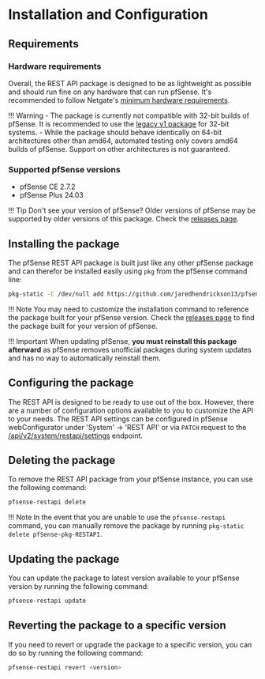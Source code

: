# Installation and Configuration

## Requirements

### Hardware requirements

Overall, the REST API package is designed to be as lightweight as possible and should run fine on any hardware that can
run pfSense. It's recommended to follow Netgate's [minimum hardware requirements](https://docs.netgate.com/pfsense/en/latest/hardware/minimum-requirements.html).

!!! Warning
    - The package is currently not compatible with 32-bit builds of pfSense. It is recommended to use the [legacy v1 package](https://github.com/jaredhendrickson13/pfsense-api/tree/legacy) for 32-bit systems.
    - While the package should behave identically on 64-bit architectures other than amd64, automated testing only covers amd64
    builds of pfSense. Support on other architectures is not guaranteed.

### Supported pfSense versions

- pfSense CE 2.7.2
- pfSense Plus 24.03

!!! Tip
    Don't see your version of pfSense? Older versions of pfSense may be supported by older versions of this package.
    Check the [releases page](https://github.com/jaredhendrickson13/pfsense-api/releases).

## Installing the package

The pfSense REST API package is built just like any other pfSense package and can therefor be installed easily using
`pkg` from the pfSense command line:

```bash
pkg-static -C /dev/null add https://github.com/jaredhendrickson13/pfsense-api/releases/latest/download/pfSense-2.7.2-pkg-RESTAPI.pkg
```

!!! Note
    You may need to customize the installation command to reference the package built for your pfSense version. Check
    the [releases page](https://github.com/jaredhendrickson13/pfsense-api/releases) to find the package built for
    your version of pfSense.

!!! Important
    When updating pfSense, **you must reinstall this package afterward** as pfSense removes unofficial packages during
    system updates and has no way to automatically reinstall them.

## Configuring the package

The REST API is designed to be ready to use out of the box. However, there are a number of configuration options available to
you to customize the API to your needs. The REST API settings can be configured in pfSense webConfigurator under
'System' -> 'REST API' or via `PATCH` request to the [/api/v2/system/restapi/settings](https://pfrest.org/api-docs/#/SYSTEM/patchSystemRESTAPISettingsEndpoint)
endpoint.

## Deleting the package

To remove the REST API package from your pfSense instance, you can use the following command:

```bash
pfsense-restapi delete
```

!!! Note
    In the event that you are unable to use the `pfsense-restapi` command, you can manually remove the package by
    running `pkg-static delete pfSense-pkg-RESTAPI`.

## Updating the package

You can update the package to latest version available to your pfSense version by running the following command:

```bash
pfsense-restapi update
```

## Reverting the package to a specific version

If you need to revert or upgrade the package to a specific version, you can do so by running the following command:

```bash
pfsense-restapi revert <version>
```
